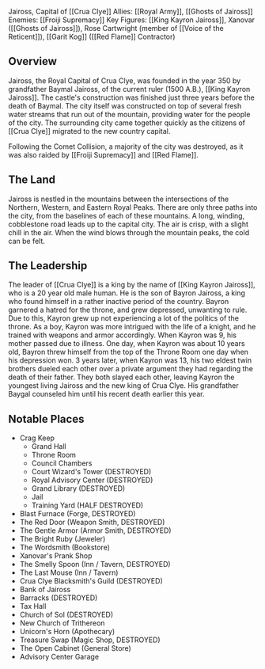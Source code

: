 Jaiross, Capital of [[Crua Clye]]
Allies: [[Royal Army]], [[Ghosts of Jaiross]]
Enemies: [[Froiji Supremacy]]
Key Figures: [[King Kayron Jaiross]], Xanovar ([[Ghosts of Jaiross]]), Rose Cartwright (member of [[Voice of the Reticent]]), [[Garit Kog]] ([[Red Flame]] Contractor)

## Overview
Jaiross, the Royal Capital of Crua Clye, was founded in the year 350 by grandfather Baymal Jaiross, of the current ruler (1500 A.B.), [[King Kayron Jaiross]]. The castle's construction was finished just three years before the death of Baymal. The city itself was constructed on top of several fresh water streams that run out of the mountain, providing water for the people of the city. The surrounding city came together quickly as the citizens of [[Crua Clye]] migrated to the new country capital.

Following the Comet Collision, a majority of the city was destroyed, as it was also raided by [[Froiji Supremacy]] and [[Red Flame]].
## The Land
Jaiross is nestled in the mountains between the intersections of the Northern, Western, and Eastern Royal Peaks. There are only three paths into the city, from the baselines of each of these mountains. A long, winding, cobblestone road leads up to the capital city. The air is crisp, with a slight chill in the air. When the wind blows through the mountain peaks, the cold can be felt.

## The Leadership
The leader of [[Crua Clye]] is a king by the name of [[King Kayron Jaiross]], who is a 20 year old male human. He is the son of Bayron Jaiross, a king who found himself in a rather inactive period of the country. Bayron garnered a hatred for the throne, and grew depressed, unwanting to rule. Due to this, Kayron grew up not experiencing a lot of the politics of the throne. As a boy, Kayron was more intrigued with the life of a knight, and he trained with weapons and armor accordingly. When Kayron was 9, his mother passed due to illness. One day, when Kayron was about 10 years old, Bayron threw himself from the top of the Throne Room one day when his depression won. 3 years later, when Kayron was 13, his two eldest twin brothers dueled each other over a private argument they had regarding the death of their father. They both slayed each other, leaving Kayron the youngest living Jaiross and the new king of Crua Clye. His grandfather Baygal counseled him until his recent death earlier this year.

## Notable Places
- Crag Keep
	- Grand Hall
	- Throne Room
	- Council Chambers
	- Court Wizard's Tower (DESTROYED)
	- Royal Advisory Center (DESTROYED)
	- Grand Library (DESTROYED)
	- Jail
	- Training Yard (HALF DESTROYED)
- Blast Furnace (Forge, DESTROYED)
- The Red Door (Weapon Smith, DESTROYED)
- The Gentle Armor (Armor Smith, DESTROYED)
- The Bright Ruby (Jeweler)
- The Wordsmith (Bookstore)
- Xanovar's Prank Shop
- The Smelly Spoon (Inn / Tavern, DESTROYED)
- The Last Mouse (Inn / Tavern)
- Crua Clye Blacksmith's Guild (DESTROYED)
- Bank of Jaiross
- Barracks (DESTROYED)
- Tax Hall
- Church of Sol (DESTROYED)
- New Church of Trithereon
- Unicorn's Horn (Apothecary)
- Treasure Swap (Magic Shop, DESTROYED)
- The Open Cabinet (General Store)
- Advisory Center Garage